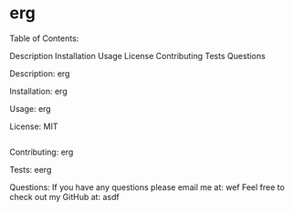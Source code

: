 # erg

  Table of Contents:

  Description
  Installation
  Usage
  License
  Contributing
  Tests
  Questions

  Description: erg
  
  Installation: erg

  Usage: erg

  License: MIT

  ![]()

  Contributing: erg

  Tests: eerg

  Questions: If you have any questions please email me at: wef
  Feel free to check out my GitHub at: asdf

  
